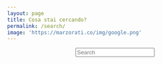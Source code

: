 ```yaml
---
layout: page
title: Cosa stai cercando?
permalink: /search/
image: 'https://marzorati.co/img/google.png'
---
```

<!-- Search Form -->
<center>
<div id="search-container">
<input type="text" id="search-input" class="form-control" placeholder="Search">
<br>
<b id="results-container"></b>
</div>
</center>
<!-- Search Form -->

<!-- Script pointing to search-script.js -->
<script src="/search-script.js" type="text/javascript"></script>

<!-- Configuration -->
<script>
    var sjs = SimpleJekyllSearch({
      searchInput: document.getElementById('search-input'),
      resultsContainer: document.getElementById('results-container'),
      json: '/search.json',
      templateMiddleware: function(prop, value, template) {
        if (prop === "title" || prop === "excerpt") {
          value = value.replace(/&amp;/g, "&");
        }
        return value.replace(
          new RegExp(document.getElementById('search-input').value, "gi"), 
          '<span class="highlight">$&</span>'
        )
      },
      sortMiddleware: function(a, b) {
        aPrio = matchPriority(a.matchedField)
        bPrio = matchPriority(b.matchedField)
        return bPrio - aPrio
      },
      searchResultTemplate: "<li class='card'>"
          "<div class='content'>"
            "<a class='post-link' href='{url}'>{title}</a>"
            "<p>{excerpt}</p>"
          "</div>"
        "</li>" 
      })
    
    function matchPriority (fieldMatched) {
      switch (fieldMatched) {
        case 'tags':
          return 5;
        case 'title':
          return 4;
        case 'excerpt': 
          return 3;
        default: 
          return 0;
      }
    }

    window.addEventListener('load', function() {
        var searchParam = new URLSearchParams(window.location.search).get("q")
        if (searchParam != null) {
            document.getElementById('search-input').value = searchParam
            sjs.search(searchParam)
        } 
        document.getElementById('search-input').placeholder = "Type your search here..."
    }, false);
</script>